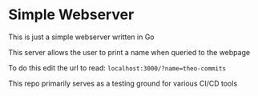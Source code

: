 # Simple Webserver
This is just a simple webserver written in Go

This server allows the user to print a name when queried to the webpage

To do this edit the url to read: `localhost:3000/?name=theo-commits`

This repo primarily serves as a testing ground for various CI/CD tools 